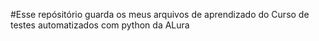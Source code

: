 #Esse repósitório guarda os meus arquivos de aprendizado do Curso de testes automatizados com python da ALura
